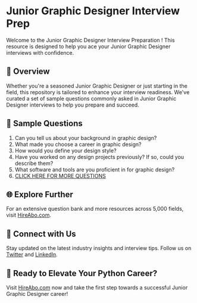 # Junior Graphic Designer Interview Prep

Welcome to the Junior Graphic Designer Interview Preparation ! This resource is designed to help you ace your Junior Graphic Designer interviews with confidence.

## 🚀 Overview

Whether you're a seasoned Junior Graphic Designer or just starting in the field, this repository is tailored to enhance your interview readiness. We've curated a set of sample questions commonly asked in Junior Graphic Designer interviews to help you prepare and succeed.

## 📝 Sample Questions

1. Can you tell us about your background in graphic design?
2. What made you choose a career in graphic design?
3. How would you define your design style?
4. Have you worked on any design projects previously? If so, could you describe them?
5. What software and tools are you proficient in for graphic design?
6. [CLICK HERE FOR MORE QUESTIONS](https://hireabo.com/job/6_0_2/Junior%20Graphic%20Designer)

## 🌐 Explore Further

For an extensive question bank and more resources across 5,000 fields, visit [HireAbo.com](https://www.hireabo.com).

## 📱 Connect with Us

Stay updated on the latest industry insights and interview tips. Follow us on [Twitter](https://twitter.com/hireabo) and [LinkedIn](https://www.linkedin.com/in/hire-abo-3609972a8/).

## 🚀 Ready to Elevate Your Python Career?

Visit [HireAbo.com](https://www.hireabo.com) now and take the first step towards a successful Junior Graphic Designer career!